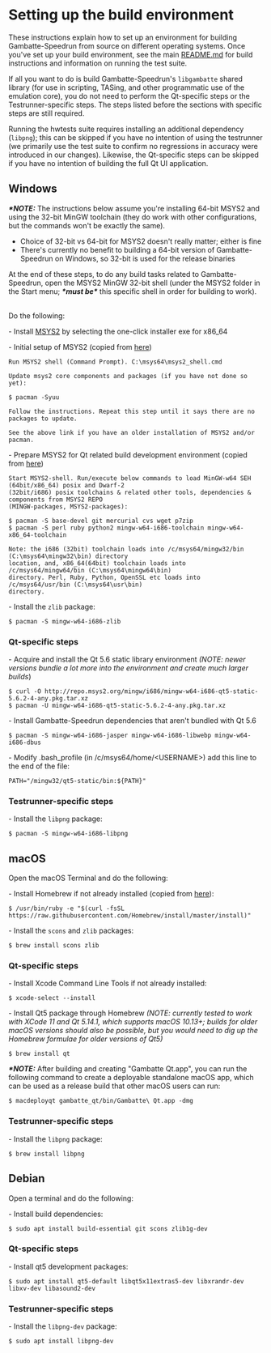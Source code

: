 # Setting up the build environment

These instructions explain how to set up an environment for building Gambatte-Speedrun from source on different operating systems. Once you've set up your build environment, see the main [README.md](README.md) for build instructions and information on running the test suite.

If all you want to do is build Gambatte-Speedrun's `libgambatte` shared library (for use in scripting, TASing, and other programmatic use of the emulation core), you do not need to perform the Qt-specific steps or the Testrunner-specific steps. The steps listed before the sections with specific steps are still required.

Running the hwtests suite requires installing an additional dependency (`libpng`); this can be skipped if you have no intention of using the testrunner (we primarily use the test suite to confirm no regressions in accuracy were introduced in our changes). Likewise, the Qt-specific steps can be skipped if you have no intention of building the full Qt UI application.

## Windows

***\*NOTE:*** The instructions below assume you're installing 64-bit MSYS2 and using the 32-bit MinGW toolchain (they do work with other configurations, but the commands won't be exactly the same).
* Choice of 32-bit vs 64-bit for MSYS2 doesn't really matter; either is fine
* There's currently no benefit to building a 64-bit version of Gambatte-Speedrun on Windows, so 32-bit is used for the release binaries

At the end of these steps, to do any build tasks related to Gambatte-Speedrun, open the MSYS2 MinGW 32-bit shell (under the MSYS2 folder in the Start menu; ***\*must be\**** this specific shell in order for building to work).

\
Do the following: 

\- Install [MSYS2](https://www.msys2.org/) by selecting the one-click installer exe for x86_64

\- Initial setup of MSYS2 (copied from [here](https://github.com/msys2/msys2/wiki/MSYS2-installation#iii-updating-packages))
```
Run MSYS2 shell (Command Prompt). C:\msys64\msys2_shell.cmd

Update msys2 core components and packages (if you have not done so yet):

$ pacman -Syuu

Follow the instructions. Repeat this step until it says there are no packages to update.

See the above link if you have an older installation of MSYS2 and/or pacman.
```
\- Prepare MSYS2 for Qt related build development environment (copied from [here](https://wiki.qt.io/MSYS2#Prepare_MSYS2_for_Qt_related_build_development_environment))
```
Start MSYS2-shell. Run/execute below commands to load MinGW-w64 SEH (64bit/x86_64) posix and Dwarf-2
(32bit/i686) posix toolchains & related other tools, dependencies & components from MSYS2 REPO
(MINGW-packages, MSYS2-packages):

$ pacman -S base-devel git mercurial cvs wget p7zip
$ pacman -S perl ruby python2 mingw-w64-i686-toolchain mingw-w64-x86_64-toolchain

Note: the i686 (32bit) toolchain loads into /c/msys64/mingw32/bin (C:\msys64\mingw32\bin) directory
location, and, x86_64(64bit) toolchain loads into /c/msys64/mingw64/bin (C:\msys64\mingw64\bin)
directory. Perl, Ruby, Python, OpenSSL etc loads into /c/msys64/usr/bin (C:\msys64\usr\bin)
directory.
```
\- Install the `zlib` package:
```
$ pacman -S mingw-w64-i686-zlib
```

### Qt-specific steps

\- Acquire and install the Qt 5.6 static library environment *(NOTE: newer versions bundle a lot more into the environment and create much larger builds*)
```
$ curl -O http://repo.msys2.org/mingw/i686/mingw-w64-i686-qt5-static-5.6.2-4-any.pkg.tar.xz
$ pacman -U mingw-w64-i686-qt5-static-5.6.2-4-any.pkg.tar.xz
```
\- Install Gambatte-Speedrun dependencies that aren't bundled with Qt 5.6
```
$ pacman -S mingw-w64-i686-jasper mingw-w64-i686-libwebp mingw-w64-i686-dbus
```
\- Modify .bash_profile (in /c/msys64/home/\<USERNAME\>) add this line to the end of the file:
```
PATH="/mingw32/qt5-static/bin:${PATH}"
```

### Testrunner-specific steps

\- Install the `libpng` package:
```
$ pacman -S mingw-w64-i686-libpng
```

## macOS

Open the macOS Terminal and do the following:

\- Install Homebrew if not already installed (copied from [here](https://brew.sh/)):
```
$ /usr/bin/ruby -e "$(curl -fsSL https://raw.githubusercontent.com/Homebrew/install/master/install)"
```
\- Install the `scons` and `zlib` packages:
```
$ brew install scons zlib
```

### Qt-specific steps

\- Install Xcode Command Line Tools if not already installed:
```
$ xcode-select --install
```
\- Install Qt5 package through Homebrew *(NOTE: currently tested to work with XCode 11 and Qt 5.14.1, which supports macOS 10.13+; builds for older macOS versions should also be possible, but you would need to dig up the Homebrew formulae for older versions of Qt5)*
```
$ brew install qt
```
***\*NOTE:*** After building and creating "Gambatte Qt.app", you can run the following command to create a deployable standalone macOS app, which can be used as a release build that other macOS users can run:
```
$ macdeployqt gambatte_qt/bin/Gambatte\ Qt.app -dmg
```

### Testrunner-specific steps

\- Install the `libpng` package:
```
$ brew install libpng
```

## Debian

Open a terminal and do the following:

\- Install build dependencies:
```
$ sudo apt install build-essential git scons zlib1g-dev 
```

### Qt-specific steps

\- Install qt5 development packages:
```
$ sudo apt install qt5-default libqt5x11extras5-dev libxrandr-dev libxv-dev libasound2-dev
```

### Testrunner-specific steps

\- Install the `libpng-dev` package:
```
$ sudo apt install libpng-dev
```
